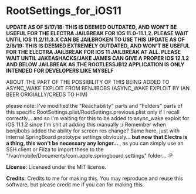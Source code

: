 # RootSettings_for_iOS11

<b>UPDATE AS OF 5/17/18: THIS IS DEEMED OUTDATED, AND WON'T BE USEFUL FOR THE ELECTRA JAILBREAK FOR IOS 11.0-11.1.2. PLEASE WAIT UNTIL IOS 11.2/11.3.X CAN BE JAILBROKEN TO USE THIS</b>
<b>UPDATE AS OF 2/6/19: THIS IS DEEMED EXTREMELY OUTDATED, AND WON'T BE USEFUL FOR THE ELECTRA JAILBREAK FOR IOS 11 JAILBREAK AT ALL. PLEASE WAIT UNTIL JAKEASHACKS/JAKE JAMES CAN GIVE A PROPER IOS 12.1.2 AND BELOW JAILBREAK AS THE ROOTLESSJB12 APPLICATION IS ONLY INTENDED FOR DEVELOPERS LIKE MYSELF</b>

ABOUT THE PART OF THE POSSIBILITY OF THIS BEING ADDED TO ASYNC_WAKE EXPLOIT FROM BENJIBOBS (ASYNC_WAKE EXPLOIT BY IAN BEER ORIGIALLY/CREDS TO HIM)

please note: I've modified the "Reachability" parts and "Folders" parts of this specific RootSettings.plist/RootSettings.previous.plist only if I recall correctly... and so I'm waiting for this to be added to async_wake exploit for iOS 11.1.2 since I'm shit at adding this manually :/ Remember when benjibobs added the ability for screen res change? Same here, just with internal SpringBoard prototype settings obviously... <b>but now that Electra is a thing, this won't be necessary any longer... </b>, as you can simply use an SSH client or Filza to import these to the "/var/mobile/Documents/com.apple.springboard.settings" folder... :P

**License**: Licensed under the MIT license.

**Credits**: Credits to me for making this. You may reproduce and reuse this software, but please credit me if you can for making this.
